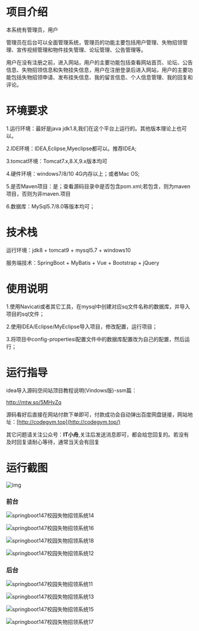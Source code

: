 # 项目介绍



本系统有管理员，用户



管理员在后台可以全面管理系统，管理员的功能主要包括用户管理、失物招领管理、宣传视频管理和物件挂失管理、论坛管理、公告管理等。



用户在没有注册之前，进入网站，用户的主要功能包括查看网站首页、论坛、公告信息、失物招领信息和失物挂失信息，用户在注册登录后进入网站，用户的主要功能包括失物招领申请、发布挂失信息、我的留言信息、个人信息管理、我的回复和评论。



# 环境要求



1.运行环境：最好是java jdk1.8,我们在这个平台上运行的。其他版本理论上也可以。 

2.IDE环境：IDEA,Eclipse,Myeclipse都可以。推荐IDEA; 

3.tomcat环境：Tomcat7.x,8.X,9.x版本均可 

4.硬件环境：windows7/8/10 4G内存以上；或者Mac OS; 

5.是否Maven项目：是；查看源码目录中是否包含pom.xml;若包含，则为maven项目，否则为非maven.项目 

6.数据库：MySql5.7/8.0等版本均可；





# 技术栈



运行环境：jdk8 + tomcat9 + mysql5.7 + windows10

服务端技术：SpringBoot + MyBatis + Vue + Bootstrap + jQuery





# 使用说明





1.使用Navicati或者其它工具，在mysql中创建对应sq文件名称的数据库，并导入项目的sql文件； 

2.使用IDEA/Eclipse/MyEclipse导入项目，修改配置，运行项目； 

3.将项目中config-propertiesi配置文件中的数据库配置改为自己的配置，然后运行；





# 运行指导

idea导入源码空间站顶目教程说明(Vindows版)-ssm篇：

http://mtw.so/5MHvZq 

源码看好后直接在网站付款下单即可，付款成功会自动弹出百度网盘链接，网站地址：[http://codegym.top](http://codegym.top/)

其它问题请关注公众号：**IT小舟**,关注后发送消息即可，都会给您回复的。若没有及时回复请耐心等待，通常当天会有回复



# 运行截图

![img](https://gulimallcativen.oss-cn-shenzhen.aliyuncs.com/gdfuiguidfgr/wps7.png)

### 前台

![springboot147校园失物招领系统14](https://gulimallcativen.oss-cn-shenzhen.aliyuncs.com/gdfuiguidfgr/springboot147%E6%A0%A1%E5%9B%AD%E5%A4%B1%E7%89%A9%E6%8B%9B%E9%A2%86%E7%B3%BB%E7%BB%9F14.png)

![springboot147校园失物招领系统16](https://gulimallcativen.oss-cn-shenzhen.aliyuncs.com/gdfuiguidfgr/springboot147%E6%A0%A1%E5%9B%AD%E5%A4%B1%E7%89%A9%E6%8B%9B%E9%A2%86%E7%B3%BB%E7%BB%9F16.png)

![springboot147校园失物招领系统18](https://gulimallcativen.oss-cn-shenzhen.aliyuncs.com/gdfuiguidfgr/springboot147%E6%A0%A1%E5%9B%AD%E5%A4%B1%E7%89%A9%E6%8B%9B%E9%A2%86%E7%B3%BB%E7%BB%9F18.png)

![springboot147校园失物招领系统12](https://gulimallcativen.oss-cn-shenzhen.aliyuncs.com/gdfuiguidfgr/springboot147%E6%A0%A1%E5%9B%AD%E5%A4%B1%E7%89%A9%E6%8B%9B%E9%A2%86%E7%B3%BB%E7%BB%9F12.png)



### 后台

![springboot147校园失物招领系统11](https://gulimallcativen.oss-cn-shenzhen.aliyuncs.com/gdfuiguidfgr/springboot147%E6%A0%A1%E5%9B%AD%E5%A4%B1%E7%89%A9%E6%8B%9B%E9%A2%86%E7%B3%BB%E7%BB%9F11.png)

![springboot147校园失物招领系统13](https://gulimallcativen.oss-cn-shenzhen.aliyuncs.com/gdfuiguidfgr/springboot147%E6%A0%A1%E5%9B%AD%E5%A4%B1%E7%89%A9%E6%8B%9B%E9%A2%86%E7%B3%BB%E7%BB%9F13.png)

![springboot147校园失物招领系统15](https://gulimallcativen.oss-cn-shenzhen.aliyuncs.com/gdfuiguidfgr/springboot147%E6%A0%A1%E5%9B%AD%E5%A4%B1%E7%89%A9%E6%8B%9B%E9%A2%86%E7%B3%BB%E7%BB%9F15.png)

![springboot147校园失物招领系统17](https://gulimallcativen.oss-cn-shenzhen.aliyuncs.com/gdfuiguidfgr/springboot147%E6%A0%A1%E5%9B%AD%E5%A4%B1%E7%89%A9%E6%8B%9B%E9%A2%86%E7%B3%BB%E7%BB%9F17.png)





